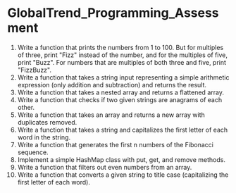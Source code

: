 ﻿# GlobalTrend_Programming_Assessment

1. Write a function that prints the numbers from 1 to 100. But for multiples of three, print "Fizz" instead of the number, and for the multiples of five, print "Buzz". For numbers that are multiples of both three and five, print "FizzBuzz".
2. Write a function that takes a string input representing a simple arithmetic expression (only addition and subtraction) and returns the result.
3. Write a function that takes a nested array and returns a flattened array.
4. Write a function that checks if two given strings are anagrams of each other.
5. Write a function that takes an array and returns a new array with duplicates removed.
6. Write a function that takes a string and capitalizes the first letter of each word in the string.
7. Write a function that generates the first n numbers of the Fibonacci sequence.
8. Implement a simple HashMap class with put, get, and remove methods.
9. Write a function that filters out even numbers from an array.
10. Write a function that converts a given string to title case (capitalizing the first letter of each word).
